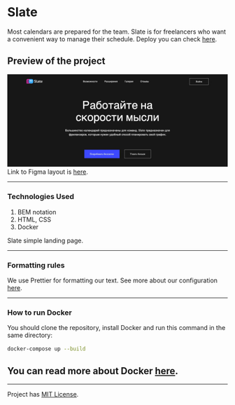 # Slate

Most calendars are prepared for the team. Slate is for freelancers who want a convenient way to manage their schedule. Deploy you can check [here](https://slate-8ohg.vercel.app/).

## Preview of the project

![Preview image](assets/img/preview.webp)
Link to Figma layout is [here](https://www.figma.com/file/pPwbl0gxRex1fTmgcOZQMi/Slate?type=design&node-id=0-3519&mode=design&t=yH2GxxgJ7uSbbRV4-0).

---

### Technologies Used

1. BEM notation
2. HTML, CSS
3. Docker

Slate simple landing page.

---

### Formatting rules

We use Prettier for formatting our text. See more about our configuration [here](https://frontgr.github.io/docs/prettierrc/prettierrc/).

---

### How to run Docker

You should clone the repository, install Docker and run this command in the same directory:

```bash
docker-compose up --build
```

You can read more about Docker [here](https://frontgr.github.io/docs/docker/docker/).
-
---

Project has [MIT License](https://github.com/frontgr/slate/blob/main/LICENSE).
